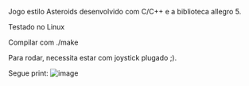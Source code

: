 Jogo estilo Asteroids desenvolvido com C/C++ e a biblioteca allegro 5.

Testado no Linux

Compilar com ./make

Para rodar, necessita estar com joystick plugado ;).

Segue print:
![image](https://github.com/user-attachments/assets/a65216c9-ebe1-4dba-a2b3-620a12c4fa95)

